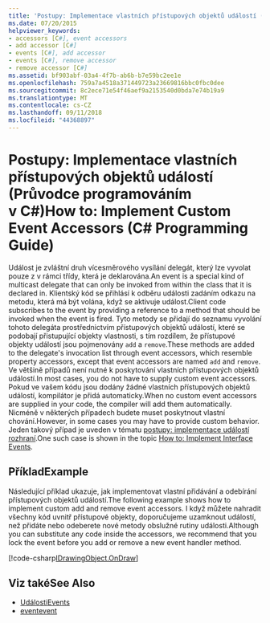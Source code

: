 ```yaml
---
title: 'Postupy: Implementace vlastních přístupových objektů událostí (Průvodce programováním v C#)'
ms.date: 07/20/2015
helpviewer_keywords:
- accessors [C#], event accessors
- add accessor [C#]
- events [C#], add accessor
- events [C#], remove accessor
- remove accessor [C#]
ms.assetid: bf903abf-03a4-4f7b-ab6b-b7e59bc2ee1e
ms.openlocfilehash: 759a7a4518a371449723a23669816bbc0fbc0dee
ms.sourcegitcommit: 8c2ece71e54f46aef9a2153540d0bda7e74b19a9
ms.translationtype: MT
ms.contentlocale: cs-CZ
ms.lasthandoff: 09/11/2018
ms.locfileid: "44368897"
---
```

# <a name="how-to-implement-custom-event-accessors-c-programming-guide"></a><span data-ttu-id="dd5c7-102">Postupy: Implementace vlastních přístupových objektů událostí (Průvodce programováním v C#)</span><span class="sxs-lookup"><span data-stu-id="dd5c7-102">How to: Implement Custom Event Accessors (C# Programming Guide)</span></span>
<span data-ttu-id="dd5c7-103">Událost je zvláštní druh vícesměrového vysílání delegát, který lze vyvolat pouze z v rámci třídy, která je deklarována.</span><span class="sxs-lookup"><span data-stu-id="dd5c7-103">An event is a special kind of multicast delegate that can only be invoked from within the class that  it is declared in.</span></span> <span data-ttu-id="dd5c7-104">Klientský kód se přihlásí k odběru události zadáním odkazu na metodu, která má být volána, když se aktivuje událost.</span><span class="sxs-lookup"><span data-stu-id="dd5c7-104">Client code subscribes to the event by providing a reference to a method that should be invoked when the event is fired.</span></span> <span data-ttu-id="dd5c7-105">Tyto metody se přidají do seznamu vyvolání tohoto delegáta prostřednictvím přístupových objektů událostí, které se podobají přistupující objekty vlastnosti, s tím rozdílem, že přístupové objekty událostí jsou pojmenovány `add` a `remove`.</span><span class="sxs-lookup"><span data-stu-id="dd5c7-105">These methods are added to the delegate's invocation list through event accessors, which resemble property accessors, except that event accessors are named `add` and `remove`.</span></span> <span data-ttu-id="dd5c7-106">Ve většině případů není nutné k poskytování vlastních přístupových objektů událostí.</span><span class="sxs-lookup"><span data-stu-id="dd5c7-106">In most cases, you do not have to supply custom event accessors.</span></span> <span data-ttu-id="dd5c7-107">Pokud ve vašem kódu jsou dodány žádné vlastních přístupových objektů událostí, kompilátor je přidá automaticky.</span><span class="sxs-lookup"><span data-stu-id="dd5c7-107">When no custom event accessors are supplied in your code, the compiler will add them automatically.</span></span> <span data-ttu-id="dd5c7-108">Nicméně v některých případech budete muset poskytnout vlastní chování.</span><span class="sxs-lookup"><span data-stu-id="dd5c7-108">However, in some cases you may have to provide custom behavior.</span></span> <span data-ttu-id="dd5c7-109">Jeden takový případ je uveden v tématu [postupy: implementace událostí rozhraní](../../../csharp/programming-guide/events/how-to-implement-interface-events.md).</span><span class="sxs-lookup"><span data-stu-id="dd5c7-109">One such case is shown in the topic [How to:  Implement Interface Events](../../../csharp/programming-guide/events/how-to-implement-interface-events.md).</span></span>  
  
## <a name="example"></a><span data-ttu-id="dd5c7-110">Příklad</span><span class="sxs-lookup"><span data-stu-id="dd5c7-110">Example</span></span>  
 <span data-ttu-id="dd5c7-111">Následující příklad ukazuje, jak implementovat vlastní přidávání a odebírání přístupových objektů událostí.</span><span class="sxs-lookup"><span data-stu-id="dd5c7-111">The following example shows how to implement custom add and remove event accessors.</span></span> <span data-ttu-id="dd5c7-112">I když můžete nahradit všechny kód uvnitř přístupové objekty, doporučujeme uzamknout událostí, než přidáte nebo odeberete nové metody obslužné rutiny události.</span><span class="sxs-lookup"><span data-stu-id="dd5c7-112">Although you can substitute any code inside the accessors, we recommend that you lock the event before you add or remove a new event handler method.</span></span>  
  
[!code-csharp[IDrawingObject.OnDraw](codesnippet/CSharp/how-to-implement-interface-events_1.cs#IDrawingObjectOnDraw)]  
  
## <a name="see-also"></a><span data-ttu-id="dd5c7-113">Viz také</span><span class="sxs-lookup"><span data-stu-id="dd5c7-113">See Also</span></span>

- [<span data-ttu-id="dd5c7-114">Události</span><span class="sxs-lookup"><span data-stu-id="dd5c7-114">Events</span></span>](../../../csharp/programming-guide/events/index.md)  
- [<span data-ttu-id="dd5c7-115">event</span><span class="sxs-lookup"><span data-stu-id="dd5c7-115">event</span></span>](../../../csharp/language-reference/keywords/event.md)